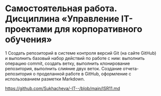 # Самостоятельная работа. Дисциплина «Управление IT-проектами для корпоративного обучения»

1 Создать репозиторий в системе контроля версий Git (на сайте GitHub) и выполнить базовый набор действий по работе с ним: выполнить операцию commit, создать ветку, выполнить клонирование репозитория, выполнить слияние двух веток. Создание отчета-репозитория о проделанной работе в GitHub, оформление с использованием разметки Markdown.

https://github.com/Sukhacheva/-IT--/blob/main/ISR11.md 


